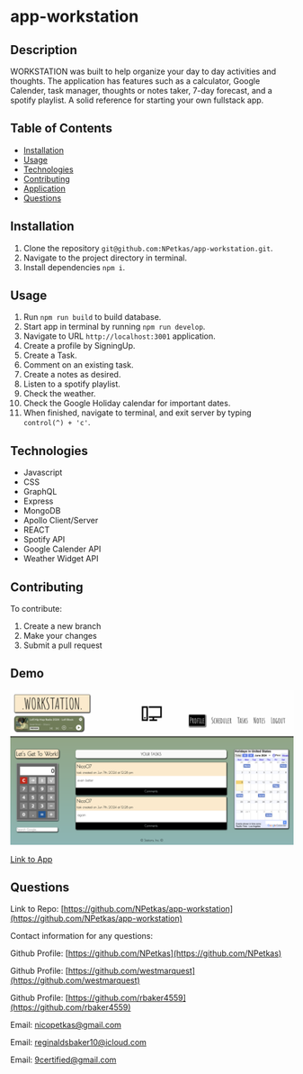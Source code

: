 # app-workstation

## Description

  WORKSTATION was built to help organize your day to day activities and thoughts. The application has features
  such as a calculator, Google Calender, task manager, thoughts or notes taker, 7-day forecast, and a spotify playlist.
  A solid reference for starting your own fullstack app.


## Table of Contents

- [Installation](#installation)
- [Usage](#usage)
- [Technologies](#technologies)
- [Contributing](#contributing)
- [Application](#demo)
- [Questions](#questions)



## Installation

1. Clone the repository `git@github.com:NPetkas/app-workstation.git`.
2. Navigate to the project directory in terminal.
3. Install dependencies `npm i`.



## Usage

1. Run `npm run build` to build database.
2. Start app in terminal by running `npm run develop`.
3. Navigate to URL `http://localhost:3001` application.
4. Create a profile by SigningUp.
5. Create a Task.
6. Comment on an existing task.
7. Create a notes as desired.
8. Listen to a spotify playlist.
9. Check the weather.
10. Check the Google Holiday calendar for important dates.
11. When finished, navigate to terminal, and exit server by typing `control(^) + 'c'`.



## Technologies

- Javascript
- CSS
- GraphQL
- Express
- MongoDB
- Apollo Client/Server
- REACT
- Spotify API
- Google Calender API
- Weather Widget API



## Contributing

To contribute:

1. Create a new branch
2. Make your changes
3. Submit a pull request



## Demo



![image](./client/src/assets/screenshot.png)

[Link to App][def1]

[def1]: https://app-workstation.onrender.com/




## Questions

Link to Repo: [https://github.com/NPetkas/app-workstation](https://github.com/NPetkas/app-workstation)


Contact information for any questions:

Github Profile: [https://github.com/NPetkas](https://github.com/NPetkas)

Github Profile: [https://github.com/westmarquest](https://github.com/westmarquest) 

Github Profile: [https://github.com/rbaker4559](https://github.com/rbaker4559)


Email: [nicopetkas@gmail.com](nicopetkas@gmail.com)

Email: [reginaldsbaker10@icloud.com](reginaldsbaker10@icloud.com)

Email: [9certified@gmail.com](9certified@gmail.com)
       